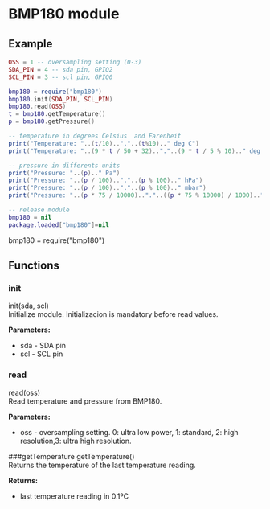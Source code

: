 # BMP180 module

## Example  
```lua
OSS = 1 -- oversampling setting (0-3)
SDA_PIN = 4 -- sda pin, GPIO2
SCL_PIN = 3 -- scl pin, GPIO0

bmp180 = require("bmp180")
bmp180.init(SDA_PIN, SCL_PIN)
bmp180.read(OSS)
t = bmp180.getTemperature()
p = bmp180.getPressure()

-- temperature in degrees Celsius  and Farenheit
print("Temperature: "..(t/10).."."..(t%10).." deg C")
print("Temperature: "..(9 * t / 50 + 32).."."..(9 * t / 5 % 10).." deg F")

-- pressure in differents units
print("Pressure: "..(p).." Pa")
print("Pressure: "..(p / 100).."."..(p % 100).." hPa")
print("Pressure: "..(p / 100).."."..(p % 100).." mbar")
print("Pressure: "..(p * 75 / 10000).."."..((p * 75 % 10000) / 1000).." mmHg")

-- release module
bmp180 = nil
package.loaded["bmp180"]=nil
```

bmp180 = require("bmp180")

## Functions
### init
init(sda, scl)  
Initialize module. Initializacion is mandatory before read values.

**Parameters:**

* sda - SDA pin  
* scl - SCL pin

### read
read(oss)  
Read temperature and pressure from BMP180.

**Parameters:**  
* oss - oversampling setting. 0: ultra low power, 1: standard, 2: high resolution,3: ultra high resolution.

###getTemperature
getTemperature()  
Returns the temperature of the last temperature reading.

**Returns:**  
* last temperature reading in 0.1ºC
